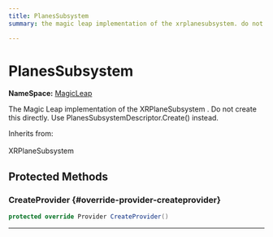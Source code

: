 ```yaml
---
title: PlanesSubsystem
summary: the magic leap implementation of the xrplanesubsystem. do not create this directly. use planessubsystemdescriptor.create instead. 

---
```


# PlanesSubsystem



**NameSpace:** 
[MagicLeap](/versioned_docs/version-22-Feb-2023/unity-api/api/UnityEngine.XR.MagicLeap/UnityEngine.XR.MagicLeap.md) 


The Magic Leap implementation of the  XRPlaneSubsystem . Do not create this directly. Use  PlanesSubsystemDescriptor.Create()  instead.   


Inherits from: <br></br>XRPlaneSubsystem




## Protected Methods

### CreateProvider {#override-provider-createprovider}

```csharp
protected override Provider CreateProvider()
```






-----------


